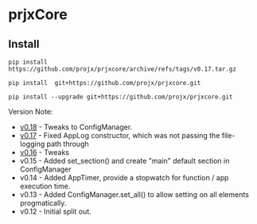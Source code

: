 # prjxCore

## Install

`pip install https://github.com/projx/prjxcore/archive/refs/tags/v0.17.tar.gz`

`pip install  git+https://github.com/projx/prjxcore.git`

`pip install --upgrade git+https://github.com/projx/prjxcore.git`

Version Note:

- [v0.18](https://github.com/projx/prjxcore/archive/refs/tags/v0.18.tar.gz) - Tweaks to ConfigManager.
- [v0.17](https://github.com/projx/prjxcore/archive/refs/tags/v0.17.tar.gz) - Fixed AppLog constructor, which was not passing the file-logging path through
- [v0.16](https://github.com/projx/prjxcore/archive/refs/tags/v0.16.tar.gz) - Tweaks
- v0.15 - Added set_section() and create "main" default section in ConfigManager
- v0.14 - Added AppTimer, provide a stopwatch for function / app execution time.
- v0.13 - Added ConfigManager.set_all() to allow setting on all elements progmatically.
- v0.12 - Initial split out.